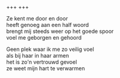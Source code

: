 +++
+++

Ze kent me door en door \
heeft genoeg aan een half woord \
brengt mij steeds weer op het goede spoor \
voel me geborgen en gehoord

Geen plek waar ik me zo veilig voel \
als bij haar in haar armen \
het is zo'n vertrouwd gevoel \
ze weet mijn hart te verwarmen